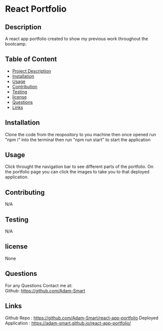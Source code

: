 # React Portfolio
  

 ## Description
  A react app portfolio created to show my previous work throughout the bootcamp.

  ## Table of Content
  - [Project Description](#Description)
  - [Installation](#Installation)
  - [Usage](#Usage)
  - [Contribution](#Contributing)
  - [Testing](#Testing)
  - [license](#license)
  - [Questions](#Questions)
  - [Links](#Links)

  ## Installation
  Clone the code from the reopository to you machine then once opened run "npm i" into the terminal then run "npm run start" to start the application

  ## Usage
  Click throught the navigation bar to see different parts of the portfolio. On the portfolio page you can click the images to take you to that deployed application.

  ## Contributing
  N/A

  ## Testing
  N/A

  ## license
  None

  ## Questions
  For any Questions Contact me at: <br />
  Github: https://github.com/Adam-Smart <br />

  ## Links
  Github Repo : https://github.com/Adam-Smart/react-app-portfolio
  Deployed Application : https://adam-smart.github.io/react-app-portfolio/
